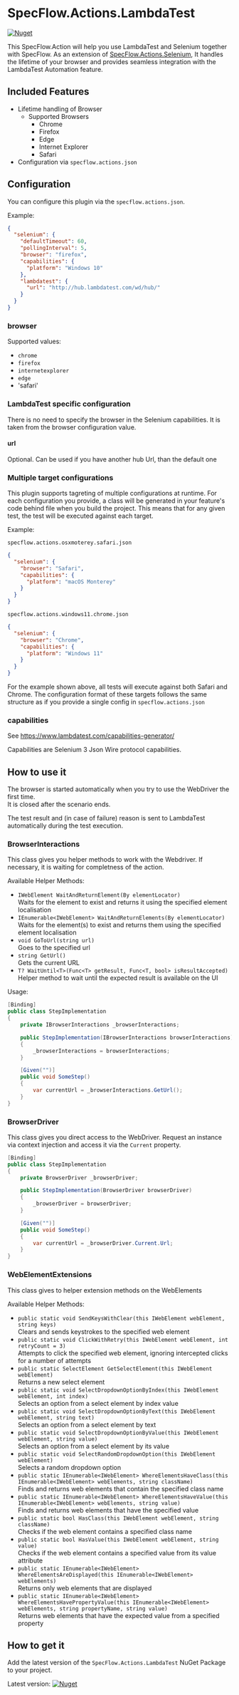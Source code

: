 # SpecFlow.Actions.LambdaTest

[![Nuget](https://img.shields.io/nuget/v/SpecFlow.Actions.LambdaTest)](https://www.nuget.org/packages/SpecFlow.Actions.LambdaTest/)

This SpecFlow.Action will help you use LambdaTest and Selenium together with SpecFlow. As an extension of [SpecFlow.Actions.Selenium](https://github.com/SpecFlowOSS/SpecFlow.Actions/tree/main/Plugins/SpecFlow.Actions.Selenium), It handles the lifetime of your browser and provides seamless integration with the LambdaTest Automation feature.

## Included Features

- Lifetime handling of Browser
    - Supported Browsers
        - Chrome
        - Firefox
        - Edge
        - Internet Explorer
        - Safari
- Configuration via `specflow.actions.json`

## Configuration

You can configure this plugin via the  `specflow.actions.json`.

Example:

``` json
{
  "selenium": {
    "defaultTimeout": 60,
    "pollingInterval": 5,
    "browser": "firefox",
    "capabilities": {
      "platform": "Windows 10"
    },
    "lambdatest": {
      "url": "http://hub.lambdatest.com/wd/hub/"
    }
  }
}
```

### browser
Supported values:
- `chrome`
- `firefox`
- `internetexplorer`
- `edge`
- 'safari'

### LambdaTest specific configuration

There is no need to specify the browser in the Selenium capabilities. It is taken from the browser configuration value.

#### url

Optional. Can be used if you have another hub Url, than the default one

### Multiple target configurations

This plugin supports tagreting of multiple configurations at runtime. For each configuration you provide, a class will be generated in your feature's code behind file when you build the project. This means that for any given test, the test will be executed against each target.

Example:

```specflow.actions.osxmoterey.safari.json```

``` json
{
  "selenium": {
    "browser": "Safari",
    "capabilities": {
      "platform": "macOS Monterey"
    }
  }
}
```

```specflow.actions.windows11.chrome.json```

``` json
{
  "selenium": {
    "browser": "Chrome",
    "capabilities": {
      "platform": "Windows 11"
    }
  }
}
```

For the example shown above, all tests will execute against both Safari and Chrome. The configuration format of these targets follows the same structure as if you provide a single config in ```specflow.actions.json```

### capabilities
See https://www.lambdatest.com/capabilities-generator/

Capabilities are Selenium 3 Json Wire protocol capabilities.

## How to use it

The browser is started automatically when you try to use the WebDriver the first time.  
It is closed after the scenario ends.

The test result and (in case of failure) reason is sent to LambdaTest automatically during the test execution.

### BrowserInteractions

This class gives you helper methods to work with the Webdriver. If necessary, it is waiting for completness of the action.

Available Helper Methods:

- `IWebElement WaitAndReturnElement(By elementLocator)`  
  Waits for the element to exist and returns it using the specified element localisation
- `IEnumerable<IWebElement> WaitAndReturnElements(By elementLocator)`  
  Waits for the element(s) to exist and returns them using the specified element localisation
- `void GoToUrl(string url)`  
  Goes to the specified url
- `string GetUrl()`  
  Gets the current URL
- `T? WaitUntil<T>(Func<T> getResult, Func<T, bool> isResultAccepted)`  
  Helper method to wait until the expected result is available on the UI
  
Usage:

``` csharp
[Binding]
public class StepImplementation
{
    private IBrowserInteractions _browserInteractions;

    public StepImplementation(IBrowserInteractions browserInteractions)
    {
        _browserInteractions = browserInteractions;
    }

    [Given("")]
    public void SomeStep()
    {
        var currentUrl = _browserInteractions.GetUrl();
    }
}
```

### BrowserDriver

This class gives you direct access to the WebDriver. Request an instance via context injection and access it via the `Current` property.

``` csharp
[Binding]
public class StepImplementation
{
    private BrowserDriver _browserDriver;

    public StepImplementation(BrowserDriver browserDriver)
    {
        _browserDriver = browserDriver;
    }

    [Given("")]
    public void SomeStep()
    {
        var currentUrl = _browserDriver.Current.Url;
    }
}
```

### WebElementExtensions

This class gives to helper extension methods on the WebElements

Available Helper Methods:


- `public static void SendKeysWithClear(this IWebElement webElement, string keys)`  
  Clears and sends keystrokes to the specified web element
- `public static void ClickWithRetry(this IWebElement webElement, int retryCount = 3)`  
  Attempts to click the specified web element, ignoring intercepted clicks for a number of attempts
- `public static SelectElement GetSelectElement(this IWebElement webElement)`  
  Returns a new select element
- `public static void SelectDropdownOptionByIndex(this IWebElement webElement, int index)`  
  Selects an option from a select element by index value
- `public static void SelectDropdownOptionByText(this IWebElement webElement, string text)`  
  Selects an option from a select element by text
- `public static void SelectDropdownOptionByValue(this IWebElement webElement, string value)`  
  Selects an option from a select element by its value
- `public static void SelectRandomDropdownOption(this IWebElement webElement)`  
  Selects a random dropdown option
- `public static IEnumerable<IWebElement> WhereElementsHaveClass(this IEnumerable<IWebElement> webElements, string className)`  
  Finds and returns web elements that contain the specified class name
- `public static IEnumerable<IWebElement> WhereElementsHaveValue(this IEnumerable<IWebElement> webElements, string value)`  
  Finds and returns web elements that have the specified value
- `public static bool HasClass(this IWebElement webElement, string className)`  
  Checks if the web element contains a specified class name
- `public static bool HasValue(this IWebElement webElement, string value)`  
  Checks if the web element contains a specified value from its value attribute
- `public static IEnumerable<IWebElement> WhereElementsAreDisplayed(this IEnumerable<IWebElement> webElements)`  
  Returns only web elements that are displayed 
- `public static IEnumerable<IWebElement> WhereElementsHavePropertyValue(this IEnumerable<IWebElement> webElements, string propertyName, string value)`  
  Returns web elements that have the expected value from a specified property
    

## How to get it

Add the latest version of the `SpecFlow.Actions.LambdaTest` NuGet Package to your project.

Latest version: [![Nuget](https://img.shields.io/nuget/v/SpecFlow.Actions.LambdaTest)](https://www.nuget.org/packages/SpecFlow.Actions.LambdaTest/)
